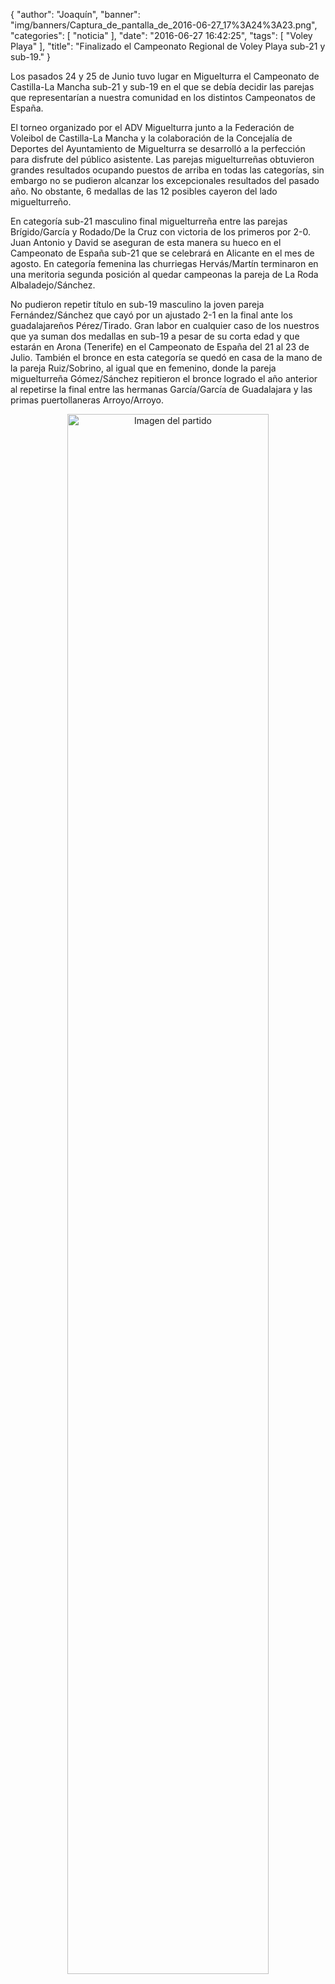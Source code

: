 {
  "author": "Joaquín", 
  "banner": "img/banners/Captura_de_pantalla_de_2016-06-27_17%3A24%3A23.png", 
  "categories": [
    "noticia"
  ], 
  "date": "2016-06-27 16:42:25", 
  "tags": [
    "Voley Playa"
  ], 
  "title": "Finalizado el Campeonato Regional de Voley Playa sub-21 y sub-19."
}

Los pasados 24 y 25 de Junio tuvo lugar en Miguelturra el Campeonato de Castilla-La Mancha sub-21 y sub-19 en el que se debía decidir las parejas que representarían a nuestra comunidad en los distintos Campeonatos de España. 

El torneo organizado por el ADV Miguelturra junto a la Federación de Voleibol de Castilla-La Mancha y la colaboración de la Concejalía de Deportes del Ayuntamiento de Miguelturra se desarrolló a la perfección para disfrute del público asistente. Las parejas miguelturreñas obtuvieron grandes resultados ocupando puestos de arriba en todas las categorías, sin embargo no se pudieron alcanzar los excepcionales resultados del pasado año. No obstante, 6 medallas de las 12 posibles cayeron del lado miguelturreño.

En categoría sub-21 masculino final miguelturreña entre las parejas Brígido/García y Rodado/De la Cruz con victoria de los primeros por 2-0. Juan Antonio y David se aseguran de esta manera su hueco en el Campeonato de España sub-21 que se celebrará en Alicante en el mes de agosto. En categoría femenina las churriegas Hervás/Martín terminaron en una meritoria segunda posición al quedar campeonas la pareja de La Roda Albaladejo/Sánchez.

No pudieron repetir título en sub-19 masculino la joven pareja Fernández/Sánchez que cayó por un ajustado 2-1 en la final ante los guadalajareños Pérez/Tirado. Gran labor en cualquier caso de los nuestros que ya suman dos medallas en sub-19 a pesar de su corta edad y que estarán en Arona (Tenerife) en el Campeonato de España del 21 al 23 de Julio. También el bronce en esta categoría se quedó en casa de la mano de la pareja Ruiz/Sobrino, al igual que en femenino, donde la pareja miguelturreña Gómez/Sánchez repitieron el bronce logrado el año anterior al repetirse la final entre las hermanas García/García de Guadalajara y las primas puertollaneras Arroyo/Arroyo.

<center>
<a target="_new" href="http://www.advmiguelturra.org/img/banners/Captura%20de%20pantalla%20de%202016-06-27%2017%3A24%3A23.png"> 
<img alt="Imagen del partido" width="80%" align="center" src="http://www.advmiguelturra.org/img/banners/Captura%20de%20pantalla%20de%202016-06-27%2017%3A24%3A23.png"/> </a> </center>



